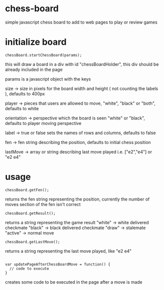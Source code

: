 chess-board
===========

simple javascript chess board to add to web pages to play or review games




initialize board
================

<code>chessBoard.startChessBoard(params);</code>


this will draw a board in a div with id "chessBoardHolder", this div should be already included in the page


params is a javascript object with the keys

size -> size in pixels for the board width and height ( not counting the labels ), defaults to 400px

player -> pieces that users are allowed to move, "white", "black" or "both", defaults to  white

orientation -> perspective which the board is seen "white" or "black", defaults to player moving perspective

label -> true or false sets the names of rows and columns, defaults to false

fen -> fen string describing the position, defaults to initial chess position

lastMove -> array or string describing last move played i.e. ["e2","e4"] or "e2 e4"




usage
=====


<code>chessBoard.getFen();</code>

returns the fen string representing the position, currently the number of moves section of the fen isn't correct



<code>chessBoard.getResult();</code>

returns a string representing the game result
"white"  ->  white delivered checkmate
"black"  ->  black delivered checkmate
"draw"   ->  stalemate
"active" ->  normal move



<code>chessBoard.getLastMove();</code>

returns a string representing the last move played, like "e2 e4"



<code>
var updatePageAfterChessBoardMove = function() {
  // code to execute
}
</code>

creates some code to be executed in the page after a move is made 
